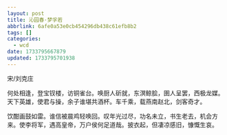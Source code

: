 ```yaml
---
layout: post
title: 沁园春·梦孚若
abbrlink: 6afe0a53e0cb454296db438c61efb8b2
tags: []
categories:
  - wcd
date: 1733795667879
updated: 1733795701938
---
```


宋/刘克庄

何处相逢，登宝钗楼，访铜雀台。唤厨人斫就，东溟鲸脍，圉人呈罢，西极龙媒。天下英雄，使君与操，余子谁堪共酒杯。车千乘，载燕南赵北，剑客奇才。

饮酣画鼓如雷。谁信被晨鸡轻唤回。叹年光过尽，功名未立，书生老去，机会方来。使李将军，遇高皇帝，万户侯何足道哉。披衣起，但凄凉感旧，慷慨生哀。
